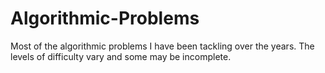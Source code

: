 # Algorithmic-Problems
Most of the algorithmic problems I have been tackling over the years. The levels of difficulty vary and some may be incomplete.
